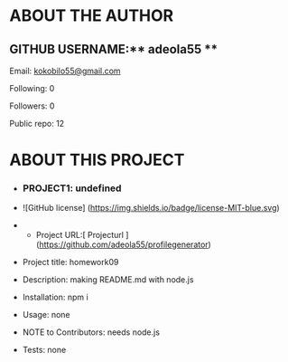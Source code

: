 
# ABOUT THE AUTHOR
    
## GITHUB USERNAME:** adeola55 **
    
Email: kokobilo55@gmail.com
    
Following: 0
    
Followers: 0
    
Public repo: 12

# ABOUT THIS PROJECT
 * ### PROJECT1: undefined
 * ![GitHub license] (https://img.shields.io/badge/license-MIT-blue.svg)
 * *  Project URL:[ Projecturl ] (https://github.com/adeola55/profilegenerator)
    
    
 *  Project title: homework09
    
    
 *  Description: making README.md with node.js
    
    
 *  Installation: npm i
    
    
 *   Usage: none

        
 *   NOTE to Contributors: needs node.js


 *   Tests: none
    